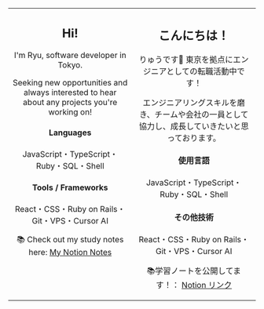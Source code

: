 <table style="border-collapse: collapse; border: none;">
<tr>
<td width="50%" valign="top" align="center" style="border: none;">

## Hi!

I'm Ryu, software developer in Tokyo. 

Seeking new opportunities and always interested to hear about any projects you're working on!

<h4>Languages</h4>

JavaScript・TypeScript・Ruby・SQL・Shell

<h4>Tools / Frameworks</h4>

React・CSS・Ruby on Rails・Git・VPS・Cursor AI

📚 Check out my study notes here: [My Notion Notes](https://cuddly-sunflower-42d.notion.site/My-programming-notes-116ec724414c4734a98f498a788a3c79)
<br/>

</td>
<td width="50%" valign="top" align="center" style="border: none;">

## こんにちは！

りゅうです🐉 東京を拠点にエンジニアとしての転職活動中です！

エンジニアリングスキルを磨き、チームや会社の一員として協力し、成長していきたいと思っております。

<h4>使用言語</h4>

JavaScript・TypeScript・Ruby・SQL・Shell

<h4>その他技術</h4>

React・CSS・Ruby on Rails・Git・VPS・Cursor AI

📚学習ノートを公開してます！： [Notion リンク](https://cuddly-sunflower-42d.notion.site/My-programming-notes-116ec724414c4734a98f498a788a3c79)
<br/>

</td>
</tr>
</table>
